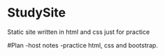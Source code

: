 # StudySite
Static site written in html and css just for practice

#Plan
-host notes
-practice html, css and bootstrap.